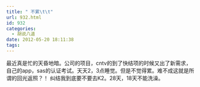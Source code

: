 ```yaml
---
title: " 不累\t\t"
url: 932.html
id: 932
categories:
  - 胡说八道
date: 2012-05-20 18:11:38
tags:
---
```


最近真是忙的天昏地暗。公司的项目，cntv的到了快结项的时候又出了新需求，自己的app，sas的认证考试。天天2，3点睡觉。但是不觉得累。难不成这就是所谓的回光返照？！ 纠结我到底要不要去K2。28天，18天不能洗澡。